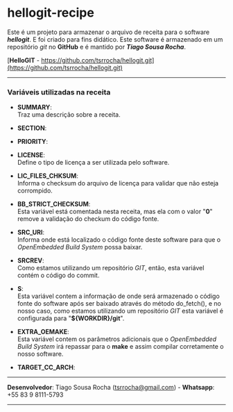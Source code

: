 # hellogit-recipe
Este é um projeto para armazenar o arquivo de receita para o software ***hellogit***. E foi criado para fins didático.
Este software é armazenado em um repositório *git* no **GitHub** e é mantido por ***Tiago Sousa Rocha***.

[**HelloGIT** - https://github.com/tsrrocha/hellogit.git](https://github.com/tsrrocha/hellogit.git)

---

### Variáveis utilizadas na receita
- **SUMMARY**:  
Traz uma descrição sobre a receita.

- **SECTION**:

- **PRIORITY**:

- **LICENSE**:  
Define o tipo de licença a ser utilizada pelo software.  

- **LIC_FILES_CHKSUM**:  
Informa o checksum do arquivo de licença para validar que não esteja corrompido.

- **BB_STRICT_CHECKSUM**:  
Esta variável está comentada nesta receita, mas ela com o valor "**0**" remove a validação do checkum do código fonte.

- **SRC_URI**:  
Informa onde está localizado o código fonte deste software para que o *OpenEmbedded Build System* possa baixar.

- **SRCREV**:  
Como estamos utilizando um repositório *GIT*, então, esta variável contém o código do commit.

- **S**:  
Esta variável contem a informação de onde será armazenado o código fonte do software após ser baixado através do método do_fetch(), e no nosso caso, como estamos utilizando um repositório *GIT* esta variável é configurada para "**${WORKDIR}/git**".

- **EXTRA_OEMAKE**:  
Esta variável contem os parâmetros adicionais que o *OpenEmbedded Build System* irá repassar para o **make** e assim compilar corretamente o nosso software.

- **TARGET_CC_ARCH**:  


---

**Desenvolvedor**: Tiago Sousa Rocha (tsrrocha@gmail.com)  -  **Whatsapp**: +55 83 9 8111-5793

---